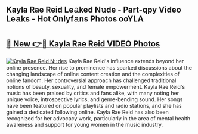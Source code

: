 ## Kayla Rae Reid Le𝚊ked N𝚞de - Part-qpy Video Le𝚊ks - Hot Onlyf𝚊ns Photos ooYLA

# <h2><a href="http://ab38928.deff.icu/?id=Kayla+Rae+Reid">🔗 New 👉🔴 Kayla Rae Reid VIDEO Photos</a></h2>

[![Kayla Rae Reid N𝚞des](https://i.imgur.com/rIISA9y.gif)](http://ab38928.deff.icu/?id=Kayla+Rae+Reid)
Kayla Rae Reid's influence extends beyond her online presence. Her rise to prominence has sparked discussions about the changing landscape of online content creation and the complexities of online fandom. Her controversial approach has challenged traditional notions of beauty, sexuality, and female empowerment. Kayla Rae Reid's music has been praised by critics and fans alike, with many noting her unique voice, introspective lyrics, and genre-bending sound. Her songs have been featured on popular playlists and radio stations, and she has gained a dedicated following online. Kayla Rae Reid has also been recognized for her advocacy work, particularly in the area of mental health awareness and support for young women in the music industry.
